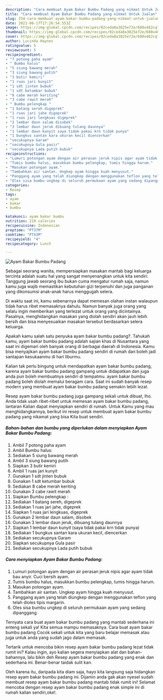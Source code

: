 ```yaml
---
description: "Cara membuat Ayam Bakar Bumbu Padang yang nikmat Untuk Jualan"
title: "Cara membuat Ayam Bakar Bumbu Padang yang nikmat Untuk Jualan"
slug: 254-cara-membuat-ayam-bakar-bumbu-padang-yang-nikmat-untuk-jualan
date: 2021-06-17T17:26:54.553Z
image: https://img-global.cpcdn.com/recipes/02ceda8a3825e72e/680x482cq70/ayam-bakar-bumbu-padang-foto-resep-utama.jpg
thumbnail: https://img-global.cpcdn.com/recipes/02ceda8a3825e72e/680x482cq70/ayam-bakar-bumbu-padang-foto-resep-utama.jpg
cover: https://img-global.cpcdn.com/recipes/02ceda8a3825e72e/680x482cq70/ayam-bakar-bumbu-padang-foto-resep-utama.jpg
author: Lucinda Haynes
ratingvalue: 5
reviewcount: 5
recipeingredient:
- "7 potong paha ayam"
- " Bumbu halus"
- "5 siung bawang merah"
- "3 siung bawang putih"
- "3 butir kemiri"
- "1 ruas jari kunyit"
- "1 sdt jinten bubuk"
- "1 sdt ketumbar bubuk"
- "8 cabe merah keriting"
- "3 cabe rawit merah"
- " Bumbu pelengkap "
- "1 batang sereh digeprek"
- "1 ruas jari jahe digeprek"
- "1 ruas jari lengkuas digeprek"
- "2 lembar daun salam disobek"
- "3 lembar daun jeruk dibuang tulang daunnya"
- "1 lembar daun kunyit saya tidak pakai krn tidak punya"
- "1 bungkus santan kara ukuran kecil diencerkan"
- "secukupnya Garam"
- "secukupnya Gula pasir"
- "secukupnya Lada putih bubuk"
recipeinstructions:
- "Lumuri potongan ayam dengan air perasan jeruk nipis agar ayam tidak bau anyir. Cuci bersih ayam."
- "Tumis bumbu halus, masukkan bumbu pelengkap, tumis hingga harum."
- "Masukan potongan ayam."
- "Tambahkan air santan. Ungkep ayam hingga kuah menyusut."
- "Panggang ayam yang telah diungkep dengan menggunakan teflon yang telah dioles tipis margarin."
- "Oles sisa bumbu ungkep di seluruh permukaan ayam yang sedang dipanggang."
categories:
- Resep
tags:
- ayam
- bakar
- bumbu

katakunci: ayam bakar bumbu 
nutrition: 219 calories
recipecuisine: Indonesian
preptime: "PT37M"
cooktime: "PT43M"
recipeyield: "4"
recipecategory: Lunch

---
```



![Ayam Bakar Bumbu Padang](https://img-global.cpcdn.com/recipes/02ceda8a3825e72e/680x482cq70/ayam-bakar-bumbu-padang-foto-resep-utama.jpg)

Sebagai seorang wanita, mempersiapkan masakan mantab bagi keluarga tercinta adalah suatu hal yang sangat menyenangkan untuk kita sendiri. Tanggung jawab seorang ibu bukan cuma mengatur rumah saja, namun kamu juga wajib memastikan kebutuhan gizi terpenuhi dan juga panganan yang dikonsumsi anak-anak harus menggugah selera.

Di waktu  saat ini, kamu sebenarnya dapat memesan olahan instan walaupun tidak harus ribet memasaknya dahulu. Namun banyak juga orang yang selalu ingin memberikan yang terlezat untuk orang yang dicintainya. Pasalnya, menghidangkan masakan yang diolah sendiri akan jauh lebih bersih dan bisa menyesuaikan masakan tersebut berdasarkan selera keluarga. 



Apakah kamu salah satu penyuka ayam bakar bumbu padang?. Tahukah kamu, ayam bakar bumbu padang adalah sajian khas di Nusantara yang saat ini digemari oleh banyak orang di berbagai daerah di Indonesia. Kamu bisa menyajikan ayam bakar bumbu padang sendiri di rumah dan boleh jadi santapan kesukaanmu di hari liburmu.

Kalian tak perlu bingung untuk mendapatkan ayam bakar bumbu padang, karena ayam bakar bumbu padang gampang untuk didapatkan dan juga anda pun boleh membuatnya sendiri di tempatmu. ayam bakar bumbu padang boleh diolah memalui beragam cara. Saat ini sudah banyak resep modern yang membuat ayam bakar bumbu padang semakin lebih lezat.

Resep ayam bakar bumbu padang juga gampang sekali untuk dibuat, lho. Anda tidak usah ribet-ribet untuk memesan ayam bakar bumbu padang, lantaran Kalian dapat menyiapkan sendiri di rumah. Untuk Kamu yang mau menghidangkannya, berikut ini resep untuk membuat ayam bakar bumbu padang yang nikamat yang bisa Kita buat sendiri.

<!--inarticleads1-->

##### Bahan-bahan dan bumbu yang diperlukan dalam menyiapkan Ayam Bakar Bumbu Padang:

1. Ambil 7 potong paha ayam
1. Ambil  Bumbu halus:
1. Sediakan 5 siung bawang merah
1. Ambil 3 siung bawang putih
1. Siapkan 3 butir kemiri
1. Ambil 1 ruas jari kunyit
1. Gunakan 1 sdt jinten bubuk
1. Gunakan 1 sdt ketumbar bubuk
1. Sediakan 8 cabe merah keriting
1. Gunakan 3 cabe rawit merah
1. Siapkan  Bumbu pelengkap :
1. Sediakan 1 batang sereh, digeprek
1. Sediakan 1 ruas jari jahe, digeprek
1. Siapkan 1 ruas jari lengkuas, digeprek
1. Gunakan 2 lembar daun salam, disobek
1. Gunakan 3 lembar daun jeruk, dibuang tulang daunnya
1. Siapkan 1 lembar daun kunyit (saya tidak pakai krn tidak punya)
1. Sediakan 1 bungkus santan kara ukuran kecil, diencerkan
1. Sediakan secukupnya Garam
1. Siapkan secukupnya Gula pasir
1. Sediakan secukupnya Lada putih bubuk




<!--inarticleads2-->

##### Cara menyiapkan Ayam Bakar Bumbu Padang:

1. Lumuri potongan ayam dengan air perasan jeruk nipis agar ayam tidak bau anyir. Cuci bersih ayam.
1. Tumis bumbu halus, masukkan bumbu pelengkap, tumis hingga harum.
1. Masukan potongan ayam.
1. Tambahkan air santan. Ungkep ayam hingga kuah menyusut.
1. Panggang ayam yang telah diungkep dengan menggunakan teflon yang telah dioles tipis margarin.
1. Oles sisa bumbu ungkep di seluruh permukaan ayam yang sedang dipanggang.




Ternyata cara buat ayam bakar bumbu padang yang mantab sederhana ini enteng sekali ya! Kita semua mampu memasaknya. Cara buat ayam bakar bumbu padang Cocok sekali untuk kita yang baru belajar memasak atau juga untuk anda yang sudah jago dalam memasak.

Tertarik untuk mencoba bikin resep ayam bakar bumbu padang lezat tidak rumit ini? Kalau ingin, ayo kalian segera menyiapkan alat dan bahan-bahannya, lalu bikin deh Resep ayam bakar bumbu padang yang enak dan sederhana ini. Benar-benar taidak sulit kan. 

Oleh karena itu, daripada kita diam saja, hayo kita langsung saja hidangkan resep ayam bakar bumbu padang ini. Dijamin anda gak akan nyesel sudah membuat resep ayam bakar bumbu padang mantab tidak rumit ini! Selamat mencoba dengan resep ayam bakar bumbu padang enak simple ini di rumah kalian sendiri,oke!.

